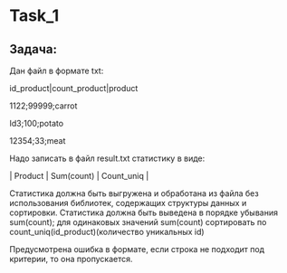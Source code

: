 # Task_1
## Задача: 

Дан файл в формате  txt: 

id_product|count_product|product

1122;99999;carrot

Id3;100;potato

12354;33;meat 

Надо записать в файл result.txt статистику в виде:

| Product  |  Sum(count) | Count_uniq  | 

Статистика должна быть выгружена и обработана из файла без использования библиотек, содержащих структуры данных и сортировки. Статистика должна быть выведена в порядке убывания sum(count); для одинаковых значений sum(count) сортировать по count_uniq(id_product)(количество уникальных id)

Предусмотрена ошибка в формате, если строка не подходит под критерии, то она пропускается. 
